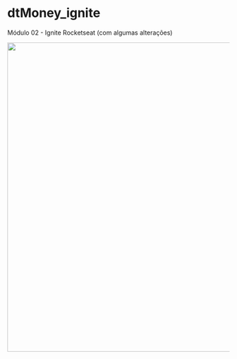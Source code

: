 # dtMoney_ignite
Módulo 02 - Ignite Rocketseat (com algumas alterações)

<div align="center">
<img src="https://user-images.githubusercontent.com/39568251/157777135-634baa21-b750-441d-a727-75e5848e49ab.png" width="700px" />
</div>
